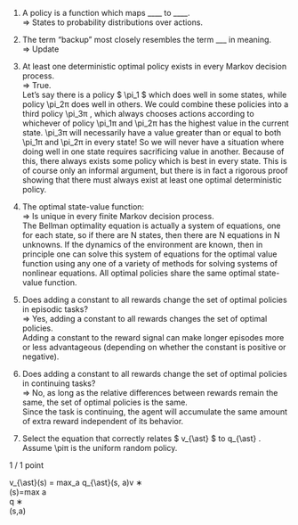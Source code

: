 1. A policy is a function which maps ____ to ____.  
   => States to probability distributions over actions.
     
     
2. The term “backup” most closely resembles the term ___ in meaning.  
   => Update
   
     
3. At least one deterministic optimal policy exists in every Markov decision process.  
   => True.  
   Let’s say there is a policy $ \pi_1 $ which does well in some states, while policy \pi_2π does well in others. 
   We could combine these policies into a third policy \pi_3π , which always chooses actions according to whichever of policy \pi_1π and \pi_2π 
   has the highest value in the current state. \pi_3π will necessarily have a value greater than or equal to both \pi_1π and \pi_2π in every state! 
   So we will never have a situation where doing well in one state requires sacrificing value in another. Because of this, there always exists some 
   policy which is best in every state. This is of course only an informal argument, but there is in fact a rigorous proof showing that there must 
   always exist at least one optimal deterministic policy.
    
    
4. The optimal state-value function:   
   => Is unique in every finite Markov decision process.   
   The Bellman optimality equation is actually a system of equations, one for each state, so if there are N states, then there are N equations in 
   N unknowns. If the dynamics of the environment are known, then in principle one can solve this system of equations for the optimal value function 
   using any one of a variety of methods for solving systems of nonlinear equations. All optimal policies share the same optimal state-value function.
   
    
5. Does adding a constant to all rewards change the set of optimal policies in episodic tasks?   
   => Yes, adding a constant to all rewards changes the set of optimal policies.   
   Adding a constant to the reward signal can make longer episodes more or less advantageous (depending on whether the constant is positive or negative).  
   
   
6. Does adding a constant to all rewards change the set of optimal policies in continuing tasks?   
   => No, as long as the relative differences between rewards remain the same, the set of optimal policies is the same.   
   Since the task is continuing, the agent will accumulate the same amount of extra reward independent of its behavior.   
   
   
7. Select the equation that correctly relates $ v_{\ast} $ to q_{\ast} . Assume \piπ is the uniform random policy.

1 / 1 point

v_{\ast}(s) = max_a q_{\ast}(s, a)v 
∗
​	
 (s)=max 
a
​	
 q 
∗
​	
 (s,a)
